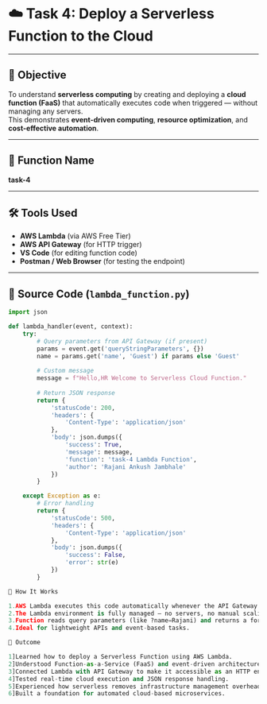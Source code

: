 # ☁️ Task 4: Deploy a Serverless Function to the Cloud

---

## 🎯 Objective
To understand **serverless computing** by creating and deploying a **cloud function (FaaS)** that automatically executes code when triggered — without managing any servers.  
This demonstrates **event-driven computing**, **resource optimization**, and **cost-effective automation**.

---

## 🧩 Function Name
**task-4**

---

## 🛠️ Tools Used
- **AWS Lambda** (via AWS Free Tier)  
- **AWS API Gateway** (for HTTP trigger)  
- **VS Code** (for editing function code)  
- **Postman / Web Browser** (for testing the endpoint)

---

## 📂 Source Code (`lambda_function.py`)

```python
import json

def lambda_handler(event, context):
    try:
        # Query parameters from API Gateway (if present)
        params = event.get('queryStringParameters', {})
        name = params.get('name', 'Guest') if params else 'Guest'
        
        # Custom message
        message = f"Hello,HR Welcome to Serverless Cloud Function."
        
        # Return JSON response
        return {
            'statusCode': 200,
            'headers': {
                'Content-Type': 'application/json'
            },
            'body': json.dumps({
                'success': True,
                'message': message,
                'function': 'task-4 Lambda Function',
                'author': 'Rajani Ankush Jambhale'
            })
        }

    except Exception as e:
        # Error handling
        return {
            'statusCode': 500,
            'headers': {
                'Content-Type': 'application/json'
            },
            'body': json.dumps({
                'success': False,
                'error': str(e)
            })
        }

🧠 How It Works

1.AWS Lambda executes this code automatically whenever the API Gateway endpoint is hit.
2.The Lambda environment is fully managed — no servers, no manual scaling.
3.Function reads query parameters (like ?name=Rajani) and returns a formatted JSON response.
4.Ideal for lightweight APIs and event-based tasks.

🏁 Outcome

1]Learned how to deploy a Serverless Function using AWS Lambda.
2]Understood Function-as-a-Service (FaaS) and event-driven architecture.
3]Connected Lambda with API Gateway to make it accessible as an HTTP endpoint.
4]Tested real-time cloud execution and JSON response handling.
5]Experienced how serverless removes infrastructure management overhead.
6]Built a foundation for automated cloud-based microservices.
